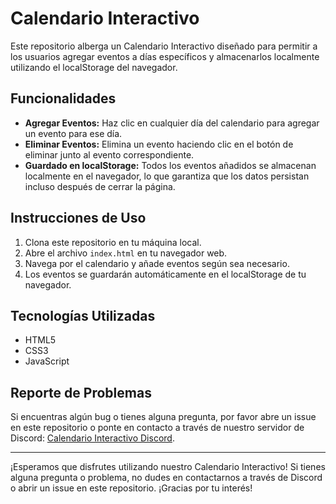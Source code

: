 # Calendario Interactivo

Este repositorio alberga un Calendario Interactivo diseñado para permitir a los usuarios agregar eventos a días específicos y almacenarlos localmente utilizando el localStorage del navegador.

## Funcionalidades

- **Agregar Eventos:** Haz clic en cualquier día del calendario para agregar un evento para ese día.
- **Eliminar Eventos:** Elimina un evento haciendo clic en el botón de eliminar junto al evento correspondiente.
- **Guardado en localStorage:** Todos los eventos añadidos se almacenan localmente en el navegador, lo que garantiza que los datos persistan incluso después de cerrar la página.

## Instrucciones de Uso

1. Clona este repositorio en tu máquina local.
2. Abre el archivo `index.html` en tu navegador web.
3. Navega por el calendario y añade eventos según sea necesario.
4. Los eventos se guardarán automáticamente en el localStorage de tu navegador.

## Tecnologías Utilizadas

- HTML5
- CSS3
- JavaScript


## Reporte de Problemas

Si encuentras algún bug o tienes alguna pregunta, por favor abre un issue en este repositorio o ponte en contacto a través de nuestro servidor de Discord: [Calendario Interactivo Discord](https://discord.gg/5hKYEQeHDY).


---

¡Esperamos que disfrutes utilizando nuestro Calendario Interactivo! Si tienes alguna pregunta o problema, no dudes en contactarnos a través de Discord o abrir un issue en este repositorio. ¡Gracias por tu interés!
